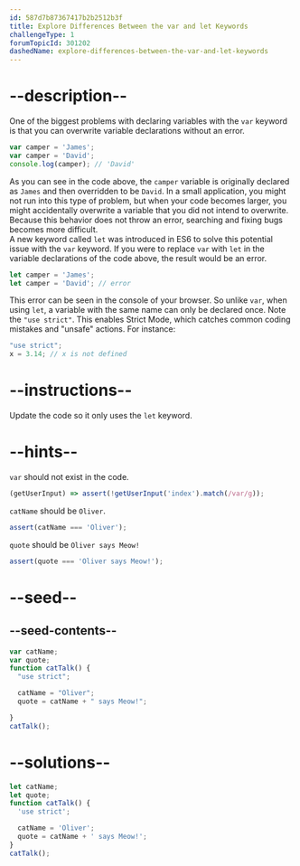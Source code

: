 ```yaml
---
id: 587d7b87367417b2b2512b3f
title: Explore Differences Between the var and let Keywords
challengeType: 1
forumTopicId: 301202
dashedName: explore-differences-between-the-var-and-let-keywords
---
```


# --description--

One of the biggest problems with declaring variables with the `var` keyword is that you can overwrite variable declarations without an error.

```js
var camper = 'James';
var camper = 'David';
console.log(camper); // 'David'
```

As you can see in the code above, the `camper` variable is originally declared as `James` and then overridden to be `David`. In a small application, you might not run into this type of problem, but when your code becomes larger, you might accidentally overwrite a variable that you did not intend to overwrite. Because this behavior does not throw an error, searching and fixing bugs becomes more difficult.  
A new keyword called `let` was introduced in ES6 to solve this potential issue with the `var` keyword. If you were to replace `var` with `let` in the variable declarations of the code above, the result would be an error.

```js
let camper = 'James';
let camper = 'David'; // error
```

This error can be seen in the console of your browser. So unlike `var`, when using `let`, a variable with the same name can only be declared once. Note the `"use strict"`. This enables Strict Mode, which catches common coding mistakes and "unsafe" actions. For instance:

```js
"use strict";
x = 3.14; // x is not defined
```

# --instructions--

Update the code so it only uses the `let` keyword.

# --hints--

`var` should not exist in the code.

```js
(getUserInput) => assert(!getUserInput('index').match(/var/g));
```

`catName` should be `Oliver`.

```js
assert(catName === 'Oliver');
```

`quote` should be `Oliver says Meow!`

```js
assert(quote === 'Oliver says Meow!');
```

# --seed--

## --seed-contents--

```js
var catName;
var quote;
function catTalk() {
  "use strict";

  catName = "Oliver";
  quote = catName + " says Meow!";

}
catTalk();
```

# --solutions--

```js
let catName;
let quote;
function catTalk() {
  'use strict';

  catName = 'Oliver';
  quote = catName + ' says Meow!';
}
catTalk();
```
